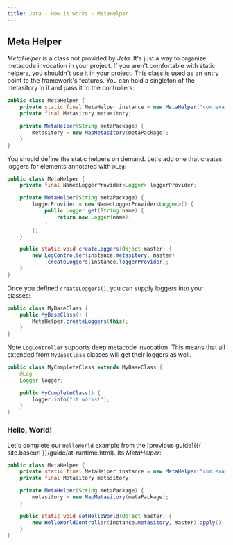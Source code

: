 ```yaml
---
title: Jeta - How it works - MetaHelper
---
```


<div class="page-header">
  <h2>Meta Helper</h2>
</div>

*MetaHelper* is a class not provided by *Jeta*. It's just a way to organize metacode invocation in your project. If you aren't comfortable with static helpers, you shouldn't use it in your project. This class is used as an entry point to the framework's features. You can hold a singleton of the metasitory in it and pass it to the controllers:

```java
public class MetaHelper {
    private static final MetaHelper instance = new MetaHelper("com.example");
    private final Metasitory metasitory;

    private MetaHelper(String metaPackage) {
        metasitory = new MapMetasitory(metaPackage);
    }
}
```

You should define the static helpers on demand. Let's add one that creates loggers for elements annotated with `@Log`:

```java
public class MetaHelper {
    private final NamedLoggerProvider<Logger> loggerProvider;

    private MetaHelper(String metaPackage) {
        loggerProvider = new NamedLoggerProvider<Logger>() {
            public Logger get(String name) {
                return new Logger(name);
            }
        };
    }

    public static void createLoggers(Object master) {
        new LogController(instance.metasitory, master)
            .createLoggers(instance.loggerProvider);
    }
}
```

Once you defined `createLoggers()`, you can supply loggers into your classes:

```java
public class MyBaseClass {
    public MyBaseClass() {
        MetaHelper.createLoggers(this);
    }
}
```

<span class="label label-info">Note</span> `LogController` supports deep metacode invocation. This means that all extended from `MyBaseClass` classes will get their loggers as well.

```java
public class MyCompleteClass extends MyBaseClass {
    @Log
    Logger logger;

    public MyCompleteClass() {
        logger.info("it works!");
    }
}
```

### Hello, World!
Let's complete our `HelloWorld` example from the [previous guide]({{ site.baseurl }}/guide/at-runtime.html). Its *MetaHelper*:

```java
public class MetaHelper {
    private static final MetaHelper instance = new MetaHelper("com.example");
    private final Metasitory metasitory;

    private MetaHelper(String metaPackage) {
        metasitory = new MapMetasitory(metaPackage);
    }

    public static void setHelloWorld(Object master) {
        new HelloWorldController(instance.metasitory, master).apply();
    }
}
```